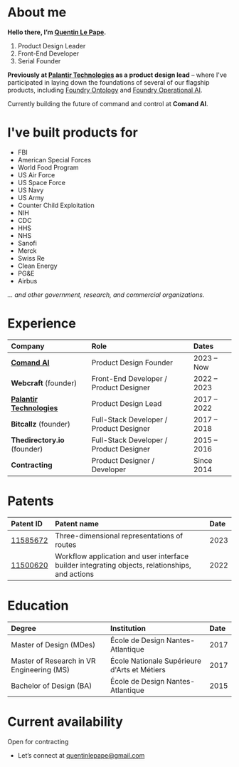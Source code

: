 # About me

**Hello there, I’m [Quentin Le Pape](https://www.quentinlepape.com).**

1. Product Design Leader
2. Front-End Developer
3. Serial Founder

**Previously at [Palantir Technologies](https://www.palantir.com/) as a product design lead** – where I've participated in laying down the foundations of several of our flagship products, including [Foundry Ontology](https://www.palantir.com/platforms/foundry/) and [Foundry Operational AI](https://www.palantir.com/platforms/foundry/foundry-ai-os/).

Currently building the future of command and control at **Comand AI**.

# I've built products for

- FBI
- American Special Forces
- World Food Program
- US Air Force
- US Space Force
- US Navy
- US Army
- Counter Child Exploitation
- NIH
- CDC
- HHS
- NHS
- Sanofi
- Merck
- Swiss Re
- Clean Energy
- PG&E
- Airbus

_... and other government, research, and commercial organizations._

# Experience

| Company | Role | Dates |
| :--- | :--- | :--- |
| [**Comand AI**](https://www.comand.ai/) | Product Design Founder | 2023 – Now |
| **Webcraft** (founder) | Front-End Developer / Product Designer | 2022 – 2023 |
| [**Palantir Technologies**](https://www.palantir.com/) | Product Design Lead | 2017 – 2022 |
| **Bitcallz** (founder) | Full-Stack Developer / Product Designer | 2017 – 2018 |
| **Thedirectory.io** (founder) | Full-Stack Developer / Product Designer | 2015 – 2016 |
| **Contracting** | Product Designer / Developer | Since 2014 |

# Patents

| Patent ID | Patent name | Date |
| :--- | :--- | :--- |
| [11585672](https://patents.justia.com/patent/11585672) | Three-dimensional representations of routes | 2023 |
| [11500620](https://patents.justia.com/patent/11500620) | Workflow application and user interface builder integrating objects, relationships, and actions | 2022 |

# Education

| Degree | Institution | Date |
| :--- | :--- | :--- |
| Master of Design (MDes) | École de Design Nantes-Atlantique | 2017 |
| Master of Research in VR Engineering (MS) | École Nationale Supérieure d'Arts et Métiers | 2017 |
| Bachelor of Design (BA) | École de Design Nantes-Atlantique | 2015 |

# Current availability

Open for contracting
- Let’s connect at [quentinlepape@gmail.com](mailto:quentinlepape@gmail.com)
